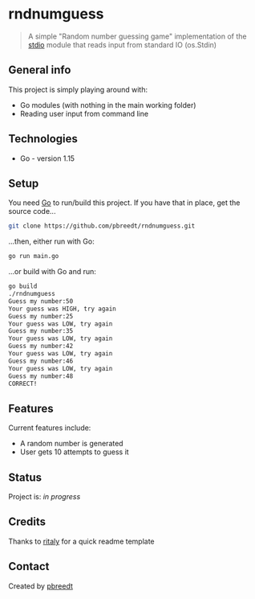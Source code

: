 # rndnumguess
> A simple "Random number guessing game" implementation of the [stdio](https://github.com/pbreedt/stdio) module that reads input from standard IO (os.Stdin)

## General info
This project is simply playing around with:
- Go modules (with nothing in the main working folder)
- Reading user input from command line

## Technologies
* Go - version 1.15

## Setup
You need [Go](https://golang.org/) to run/build this project.
If you have that in place, get the source code...

```bash
git clone https://github.com/pbreedt/rndnumguess.git
```

...then, either run with Go:

```bash
go run main.go
```

...or build with Go and run:

```bash
go build
./rndnumguess
Guess my number:50
Your guess was HIGH, try again
Guess my number:25
Your guess was LOW, try again
Guess my number:35
Your guess was LOW, try again
Guess my number:42
Your guess was LOW, try again
Guess my number:46
Your guess was LOW, try again
Guess my number:48
CORRECT!
```

## Features
Current features include:
* A random number is generated
* User gets 10 attempts to guess it

## Status
Project is: _in progress_

## Credits
Thanks to [ritaly](https://github.com/ritaly/README-cheatsheet) for a quick readme template

## Contact
Created by [pbreedt](mailto:petrus.breedt@gmail.com)